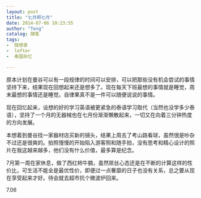 ```yaml
---
layout: post
title: "七月啊七月"
date: 2014-07-06 10:23:55
author: "Teng"
catalog: 随笔
tags:
-  随想录
-  lofter
-  泰国杂忆

---
```

原本计划在曼谷可以有一段规律的时间可以安排，可以把那些没有机会尝试的事情坚持下来，结果现在回想起来还是想多了。现在每天下班最想的事情就是睡觉，周末最想的事情还是睡觉。自律果真不是一件可以随便说说的事情。

现在回忆起来，设想的好的学习英语被更紧急的泰语学习取代（当然也没学多少泰语），坚持了一个月的无器械也在七月份渐渐懒散起来，一切又在向着三分钟热度的方向发展。

本想着到曼谷找一家器材店买新的镜头，结果上周去了考山路看球，虽然很是吵杂不过还是很爽的。拍照慢慢的开始陷入游客照和随手拍，没有思考和精心设计的照片在我这越来越多，他们没有什么价值，最多算是纪念。

7月第一周在家休息，做了西红柿牛腩，虽然屌丝心态还是在不断的计算这样的性价比，可生活不能全是最优性价，即便过一点奢靡的日子也没有关系，总之要从现在享受起来才好。待会就去超市抗个微波炉回来。

7.06
